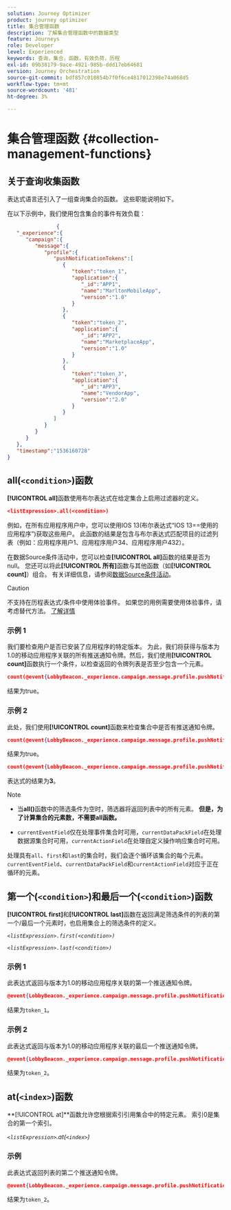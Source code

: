 ```yaml
---
solution: Journey Optimizer
product: journey optimizer
title: 集合管理函数
description: 了解集合管理函数中的数据类型
feature: Journeys
role: Developer
level: Experienced
keywords: 查询，集合，函数，有效负荷，历程
exl-id: 09b38179-9ace-4921-985b-ddd17eb64681
version: Journey Orchestration
source-git-commit: bdf857c010854b7f0f6ce4817012398e74a068d5
workflow-type: tm+mt
source-wordcount: '481'
ht-degree: 3%

---
```


# 集合管理函数 {#collection-management-functions}


## 关于查询收集函数

表达式语言还引入了一组查询集合的函数。 这些职能说明如下。

在以下示例中，我们使用包含集合的事件有效负载：

```json
                { 
   "_experience":{ 
      "campaign":{ 
         "message":{ 
            "profile":{ 
               "pushNotificationTokens":[ 
                  { 
                     "token":"token_1",
                     "application":{ 
                        "_id":"APP1",
                        "name":"MarltonMobileApp",
                        "version":"1.0"
                     }
                  },
                  { 
                     "token":"token_2",
                     "application":{ 
                        "_id":"APP2",
                        "name":"MarketplaceApp",
                        "version":"1.0"
                     }
                  },
                  { 
                     "token":"token_3",
                     "application":{ 
                        "_id":"APP3",
                        "name":"VendorApp",
                        "version":"2.0"
                     }
                  }
               ]
            }
         }
      }
   },
   "timestamp":"1536160728"
}
```

## all(`<condition>`)函数

**[!UICONTROL all]**&#x200B;函数使用布尔表达式在给定集合上启用过滤器的定义。

```json
<listExpression>.all(<condition>)
```

例如，在所有应用程序用户中，您可以使用IOS 13(布尔表达式“IOS 13==使用的应用程序”)获取这些用户。 此函数的结果是包含与布尔表达式匹配项目的过滤列表（例如：应用程序用户1、应用程序用户34、应用程序用户432）。

在数据Source条件活动中，您可以检查&#x200B;**[!UICONTROL all]**&#x200B;函数的结果是否为null。 您还可以将此&#x200B;**[!UICONTROL 所有]**&#x200B;函数与其他函数（如&#x200B;**[!UICONTROL count]**）组合。 有关详细信息，请参阅[数据Source条件活动](../condition-activity.md#data_source_condition)。


>[!CAUTION]
>
>不支持在历程表达式/条件中使用体验事件。 如果您的用例需要使用体验事件，请考虑替代方法。 [了解详情](../exp-event-lookup.md)

### 示例 1

我们要检查用户是否已安装了应用程序的特定版本。 为此，我们将获得与版本为1.0的移动应用程序关联的所有推送通知令牌。然后，我们使用&#x200B;**[!UICONTROL count]**&#x200B;函数执行一个条件，以检查返回的令牌列表是否至少包含一个元素。

```json
count(@event{LobbyBeacon._experience.campaign.message.profile.pushNotificationTokens.all(currentEventField.application.version == "1.0").token}) > 0
```

结果为true。

### 示例 2

此处，我们使用&#x200B;**[!UICONTROL count]**&#x200B;函数来检查集合中是否有推送通知令牌。

```json
count(@event{LobbyBeacon._experience.campaign.message.profile.pushNotificationTokens.all().token}) > 0
```


结果为true。


```json
count(@event{LobbyBeacon._experience.campaign.message.profile.pushNotificationTokens.token})
```

表达式的结果为&#x200B;**3**。


>[!NOTE]
>
>* 当&#x200B;**all()**&#x200B;函数中的筛选条件为空时，筛选器将返回列表中的所有元素。 **但是，为了计算集合的元素数，不需要all函数。**
>
>* `currentEventField`仅在处理事件集合时可用，`currentDataPackField`在处理数据源集合时可用，`currentActionField`在处理自定义操作响应集合时可用。
>
>  处理具有`all`、`first`和`last`的集合时，我们会逐个循环该集合的每个元素。 `currentEventField`、`currentDataPackField`和`currentActionField`对应于正在循环的元素。


## 第一个(`<condition>`)和最后一个(`<condition>`)函数

**[!UICONTROL first]**&#x200B;和&#x200B;**[!UICONTROL last]**&#x200B;函数在返回满足筛选条件的列表的第一个/最后一个元素时，也启用集合上的筛选条件的定义。

_`<listExpression>.first(<condition>)`_

_`<listExpression>.last(<condition>)`_

### 示例 1

此表达式返回与版本为1.0的移动应用程序关联的第一个推送通知令牌。


```json
@event{LobbyBeacon._experience.campaign.message.profile.pushNotificationTokens.first(currentEventField.application.version == "1.0").token}
```

结果为`token_1`。

### 示例 2

此表达式返回与版本为1.0的移动应用程序关联的最后一个推送通知令牌。


```json
@event{LobbyBeacon._experience.campaign.message.profile.pushNotificationTokens.last(currentEventField.application.version == "1.0").token}
```

结果为`token_2`。

## at(`<index>`)函数

**[!UICONTROL at]**函数允许您根据索引引用集合中的特定元素。
索引0是集合的第一个索引。

_`<listExpression>`.at(`<index>`)_

### 示例

此表达式返回列表的第二个推送通知令牌。


```json
@event{LobbyBeacon._experience.campaign.message.profile.pushNotificationTokens.at(1).token}
```

结果为`token_2`。